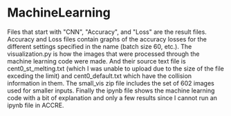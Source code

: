 # MachineLearning
Files that start with "CNN", "Accuracy", and "Loss" are the result files. Accuracy and Loss files contain graphs of the accuracy 
losses for the different settings specified in the name (batch size 60, etc.). 
The visualization.py is how the images that were processed through the machine learning code were made. And their source text file
is cent0_st_melting.txt (which I was unable to upload due to the size of the file exceding the limit) and cent0_default.txt 
which have the collision information in them. The small_vis zip file includes the set of 602 images used for smaller inputs. 
Finally the ipynb file shows the machine learning code with a bit of explanation and only a few results since I cannot run an ipynb
file in ACCRE.
